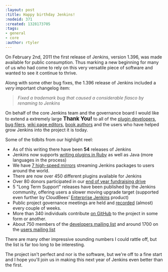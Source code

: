 ```yaml
---
:layout: post
:title: Happy birthday Jenkins!
:nodeid: 371
:created: 1328173705
:tags:
- general
- core
:author: rtyler
---
```

On February 2nd, 2011 the first release of Jenkins, version 1.396, was made available for public consumption. Thus marking a new beginning for many of us who had come to rely on this very versatile piece of software and wanted to see it continue to thrive.

Along with some other bug fixes, the 1.396 release of Jenkins included a *very* important changelog item:

> *Fixed a trademark bug that caused a considerable fiasco by renaming to Jenkins*

On behalf of the core Jenkins team and the governance board I would like to extend a extremely large <big><strong>Thank You!</strong></big> to all of the [plugin developers](https://github.com/jenkinsci), [bug filers](https://issues.jenkins-ci.org), [wiki page editors](https://wiki.jenkins.io), [book authors](http://www.wakaleo.com/books/jenkins-the-definitive-guide) and the users who have helped grow Jenkins into the project it is today.

Some of the tidbits from our highlight reel:

* As of this writing there have been **54** releases of Jenkins
* Jenkins now supports [writing plugins in Ruby](/content/beginning-new-era-ruby-plugins-now-reality) as well as Java (more languages in the process)
* We have [7 high-speed mirrors](http://mirrors.jenkins-ci.org/status.html) streaming Jenkins packages to users around the world.
* There are now over 450 different plugins available for Jenkins
* Over 80 donors participated in our [end of year fundraising drive](/content/fundraising-drive-update-thank-you-everyone)
* 5 "Long Term Support" releases have been published by the Jenkins community, offering users a slower moving upgrade target (supported even further by CloudBees' [Enterprise Jenkins](https://www.cloudbees.com/jenkins-enterprise-by-cloudbees-available-plugins.cb) product)
* Public project governance meetings are held and [recorded](http://meetings.jenkins-ci.org/jenkins/) (almost) every couple of weeks.
* More than 340 individuals contribute [on GitHub](https://github.com/jenkinsci) to the project in some form or another.
* About 750 members of the [developers mailing list](https://groups.google.com/group/jenkinsci-dev?lnk=) and around 1700 on the [users mailing list](https://groups.google.com/group/jenkinsci-users?lnk=)

There are many other impressive sounding numbers I could rattle off, but the list is far too long to be interesting. 

The project isn't perfect and nor is the software, but we're off to a fine start and I hope you'll join us in making this next year of Jenkins even better than the first.

<!--break-->
